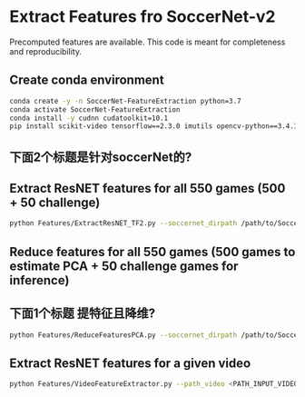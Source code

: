 # Extract Features fro SoccerNet-v2

Precomputed features are available.
This code is meant for completeness and
reproducibility.

## Create conda environment

``` bash
conda create -y -n SoccerNet-FeatureExtraction python=3.7
conda activate SoccerNet-FeatureExtraction
conda install -y cudnn cudatoolkit=10.1
pip install scikit-video tensorflow==2.3.0 imutils opencv-python==3.4.11.41 SoccerNet moviepy scikit-learn
```

## 下面2个标题是针对soccerNet的?

## Extract ResNET features for all 550 games (500 + 50 challenge)

```bash
python Features/ExtractResNET_TF2.py --soccernet_dirpath /path/to/SoccerNet/ --back_end=TF2 --features=ResNET --video LQ --transform crop --verbose --split all
```

## Reduce features for all 550 games (500 games to estimate PCA + 50 challenge games for inference)


## 下面1个标题 提特征且降维?

```bash
python Features/ReduceFeaturesPCA.py --soccernet_dirpath /path/to/SoccerNet/
```

## Extract ResNET features for a given video

```bash
python Features/VideoFeatureExtractor.py --path_video <PATH_INPUT_VIDEO> --path_features <PATH_OUTPUT_FEATURES> [--start <START_TIME_SECOND> --duration <DURATION_SECOND> --overwrite --PCA "Features/pca_512_TF2.pkl" --PCA_scaler "Features/average_512_TF2.pkl"]
```
